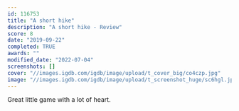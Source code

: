 ```yaml
---
id: 116753
title: "A short hike"
description: "A short hike - Review"
score: 8
date: "2019-09-22"
completed: TRUE
awards: ""
modified_date: "2022-07-04"
screenshots: []
cover: "//images.igdb.com/igdb/image/upload/t_cover_big/co4czp.jpg"
image: "//images.igdb.com/igdb/image/upload/t_screenshot_huge/sc6hgl.jpg"
---
```

Great little game with a lot of heart.